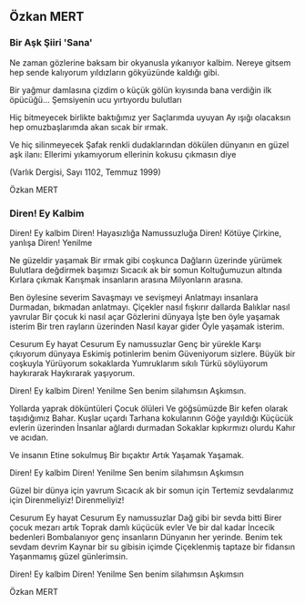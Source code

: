 ## Özkan MERT

### Bir Aşk Şiiri 'Sana'

Ne zaman gözlerine baksam
bir okyanusla yıkanıyor kalbim.
Nereye gitsem hep sende kalıyorum
yıldızların gökyüzünde kaldığı gibi.

Bir yağmur damlasına çizdim
o küçük gölün kıyısında bana verdiğin ilk öpücüğü...
Şemsiyenin ucu yırtıyordu bulutları

Hiç bitmeyecek birlikte baktığımız yer
Saçlarımda uyuyan Ay ışığı olacaksın hep
omuzbaşlarımda akan sıcak bir ırmak.

Ve hiç silinmeyecek
Şafak renkli dudaklarından dökülen
dünyanın en güzel aşk ilanı:
Ellerimi yıkamıyorum
ellerinin kokusu çıkmasın diye


(Varlık Dergisi, Sayı 1102, Temmuz 1999)

Özkan MERT

### Diren! Ey Kalbim

Diren! Ey kalbim
Diren! Hayasızlığa
	Namussuzluğa
Diren! Kötüye
	Çirkine, yanlışa
Diren! Yenilme

Ne güzeldir yaşamak
Bir ırmak gibi coşkunca
Dağların üzerinde yürümek
Bulutlara değdirmek başımızı
Sıcacık ak bir somun
	Koltuğumuzun altında
Kırlara çıkmak
Karışmak insanların arasına
	Milyonların arasına.

Ben öylesine severim
Savaşmayı ve sevişmeyi
Anlatmayı insanlara
Durmadan, bıkmadan anlatmayı.
	Çiçekler nasıl fışkırır dallarda
	Balıklar nasıl yavrular
	Bir çocuk ki nasıl açar
	Gözlerini dünyaya
İşte ben öyle yaşamak isterim
	Bir tren rayların üzerinden
	Nasıl kayar gider
Öyle yaşamak isterim.

	
Cesurum Ey hayat
Cesurum Ey namussuzlar
Genç bir yürekle
Karşı çıkıyorum dünyaya
Eskimiş potinlerim benim
Güveniyorum sizlere.
Büyük bir coşkuyla
	Yürüyorum sokaklarda
Yumruklarım sıkılı
Türkü söylüyorum haykırarak
Haykırarak yaşıyorum.

Diren! Ey kalbim
Diren! Yenilme
	Sen benim silahımsın
	Aşkımsın.

Yollarda yaprak döküntüleri
Çocuk ölüleri
Ve göğsümüzde
Bir kefen olarak taşıdığımız
Bahar.
Kuşlar uçardı
Tarhana kokularının
	Göğe yayıldığı
Küçücük evlerin üzerinden
İnsanlar ağlardı durmadan
Sokaklar kıpkırmızı olurdu
Kahır ve acıdan.

Ve insanın
	Etine sokulmuş
		Bir bıçaktır
			Artık
			    Yaşamak
			    Yaşamak.

Diren! Ey kalbim
Diren! Yenilme
	Sen benim silahımsın
	Aşkımsın

Güzel bir dünya için yavrum
Sıcacık ak bir somun için
Tertemiz sevdalarımız için
		Direnmeliyiz!
			Direnmeliyiz!

Cesurum Ey hayat
Cesurum Ey namussuzlar
	Dağ gibi bir sevda bitti
	Birer çocuk mezarı artık
	Toprak damlı küçücük evler
	Ve bir dal kadar
	İncecik bedenleri
	Bombalanıyor genç insanların
	Dünyanın her yerinde.
Benim tek sevdam devrim
Kaynar bir su gibisin içimde
Çiçeklenmiş taptaze bir fidansın
Yaşanmamış güzel günlerimsin.

Diren! Ey kalbim
Diren! Yenilme
	Sen benim silahımsın
	Aşkımsın

Özkan MERT